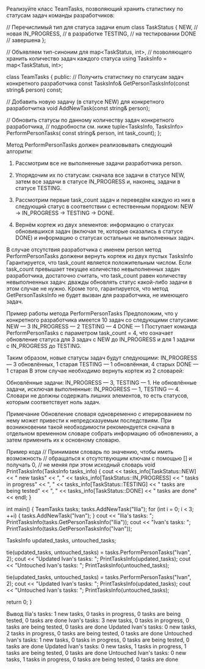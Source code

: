 Реализуйте класс TeamTasks, позволяющий хранить статистику по статусам задач команды разработчиков:

// Перечислимый тип для статуса задачи
enum class TaskStatus {
  NEW,          // новая
  IN_PROGRESS,  // в разработке
  TESTING,      // на тестировании
  DONE          // завершена
};

// Объявляем тип-синоним для map<TaskStatus, int>,
// позволяющего хранить количество задач каждого статуса
using TasksInfo = map<TaskStatus, int>;

class TeamTasks {
public:
  // Получить статистику по статусам задач конкретного разработчика
  const TasksInfo& GetPersonTasksInfo(const string& person) const;

  // Добавить новую задачу (в статусе NEW) для конкретного разработчитка
  void AddNewTask(const string& person);

  // Обновить статусы по данному количеству задач конкретного разработчика,
  // подробности см. ниже
  tuple<TasksInfo, TasksInfo> PerformPersonTasks(
      const string& person, int task_count);
};

Метод PerformPersonTasks должен реализовывать следующий алгоритм:
1. Рассмотрим все не выполненные задачи разработчика person.

2. Упорядочим их по статусам: сначала все задачи в статусе NEW, затем все задачи в статусе IN_PROGRESS и, наконец,
задачи в статусе TESTING.

3. Рассмотрим первые task_count задач и переведём каждую из них в следующий статус в соответствии
с естественным порядком: NEW → IN_PROGRESS → TESTING → DONE.

4. Вернём кортеж из двух элементов: информацию о статусах обновившихся задач
(включая те, которые оказались в статусе DONE) и информацию о статусах остальных не выполненных задач.

В случае отсутствия разработчика с именем person метод PerformPersonTasks должени вернуть кортеж из двух пустых TasksInfo
Гарантируется, что task_count является положительным числом.
Если task_count превышает текущее количество невыполненных задач разработчика,
достаточно считать, что task_count равен количеству невыполненных задач: дважды обновлять
статус какой-либо задачи в этом случае не нужно.
Кроме того, гарантируется, что метод GetPersonTasksInfo не будет вызван для разработчика, не имеющего задач.

Пример работы метода PerformPersonTasks
Предположим, что у конкретного разработчика имеется 10 задач со следующими статусами:
NEW — 3
IN_PROGRESS — 2
TESTING — 4
DONE — 1
Поступает команда PerformPersonTasks с параметром task_count = 4,
что означает обновление статуса для 3 задач c NEW до IN_PROGRESS и для 1 задачи с IN_PROGRESS до TESTING.

Таким образом, новые статусы задач будут следующими:
IN_PROGRESS — 3 обновлённых, 1 старая
TESTING — 1 обновлённая, 4 старых
DONE — 1 старая
В этом случае необходимо вернуть кортеж из 2 словарей:

Обновлённые задачи: IN_PROGRESS — 3, TESTING — 1.
Не обновлённые задачи, исключая выполненные: IN_PROGRESS — 1, TESTING — 4.
Словари не должны содержать лишних элементов, то есть статусов, которым соответствует ноль задач.

Примечание
Обновление словаря одновременно с итерированием по нему может привести к непредсказуемым последствиям.
При возникновении такой необходимости рекомендуется сначала в отдельном временном словаре собрать информацию об
обновлениях, а затем применить их к основному словарю.

Пример кода
// Принимаем словарь по значению, чтобы иметь возможность
// обращаться к отсутствующим ключам с помощью [] и получать 0,
// не меняя при этом исходный словарь
void PrintTasksInfo(TasksInfo tasks_info) {
  cout << tasks_info[TaskStatus::NEW] << " new tasks" <<
      ", " << tasks_info[TaskStatus::IN_PROGRESS] << " tasks in progress" <<
      ", " << tasks_info[TaskStatus::TESTING] << " tasks are being tested" <<
      ", " << tasks_info[TaskStatus::DONE] << " tasks are done" << endl;
}

int main() {
  TeamTasks tasks;
  tasks.AddNewTask("Ilia");
  for (int i = 0; i < 3; ++i) {
    tasks.AddNewTask("Ivan");
  }
  cout << "Ilia's tasks: ";
  PrintTasksInfo(tasks.GetPersonTasksInfo("Ilia"));
  cout << "Ivan's tasks: ";
  PrintTasksInfo(tasks.GetPersonTasksInfo("Ivan"));

  TasksInfo updated_tasks, untouched_tasks;

  tie(updated_tasks, untouched_tasks) =
      tasks.PerformPersonTasks("Ivan", 2);
  cout << "Updated Ivan's tasks: ";
  PrintTasksInfo(updated_tasks);
  cout << "Untouched Ivan's tasks: ";
  PrintTasksInfo(untouched_tasks);

  tie(updated_tasks, untouched_tasks) =
      tasks.PerformPersonTasks("Ivan", 2);
  cout << "Updated Ivan's tasks: ";
  PrintTasksInfo(updated_tasks);
  cout << "Untouched Ivan's tasks: ";
  PrintTasksInfo(untouched_tasks);

  return 0;
}

Вывод
Ilia's tasks: 1 new tasks, 0 tasks in progress, 0 tasks are being tested, 0 tasks are done
Ivan's tasks: 3 new tasks, 0 tasks in progress, 0 tasks are being tested, 0 tasks are done
Updated Ivan's tasks: 0 new tasks, 2 tasks in progress, 0 tasks are being tested, 0 tasks are done
Untouched Ivan's tasks: 1 new tasks, 0 tasks in progress, 0 tasks are being tested, 0 tasks are done
Updated Ivan's tasks: 0 new tasks, 1 tasks in progress, 1 tasks are being tested, 0 tasks are done
Untouched Ivan's tasks: 0 new tasks, 1 tasks in progress, 0 tasks are being tested, 0 tasks are done
